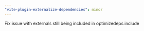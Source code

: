 ```yaml
---
"vite-plugin-externalize-dependencies": minor
---
```


Fix issue with externals still being included in optimizedeps.include

